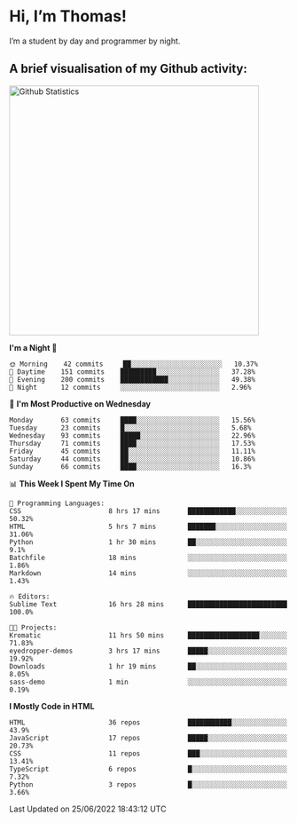 # Hi, I’m Thomas!
I’m a student by day and programmer by night.

## A brief visualisation of my Github activity:

<img title="My Github Statistics" alt="Github Statistics" width="450px" src="https://github-readme-stats.vercel.app/api?username=thomasrettig&show_icons=true&include_all_commits=true&count_private=true&&hide=issues&theme=tokyonight&border_radius=6px"/>

<!--START_SECTION:waka-->
**I'm a Night 🦉** 

```text
🌞 Morning    42 commits     ██░░░░░░░░░░░░░░░░░░░░░░░   10.37% 
🌆 Daytime    151 commits    █████████░░░░░░░░░░░░░░░░   37.28% 
🌃 Evening    200 commits    ████████████░░░░░░░░░░░░░   49.38% 
🌙 Night      12 commits     ░░░░░░░░░░░░░░░░░░░░░░░░░   2.96%

```
📅 **I'm Most Productive on Wednesday** 

```text
Monday       63 commits     ████░░░░░░░░░░░░░░░░░░░░░   15.56% 
Tuesday      23 commits     █░░░░░░░░░░░░░░░░░░░░░░░░   5.68% 
Wednesday    93 commits     █████░░░░░░░░░░░░░░░░░░░░   22.96% 
Thursday     71 commits     ████░░░░░░░░░░░░░░░░░░░░░   17.53% 
Friday       45 commits     ██░░░░░░░░░░░░░░░░░░░░░░░   11.11% 
Saturday     44 commits     ██░░░░░░░░░░░░░░░░░░░░░░░   10.86% 
Sunday       66 commits     ████░░░░░░░░░░░░░░░░░░░░░   16.3%

```


📊 **This Week I Spent My Time On** 

```text
💬 Programming Languages: 
CSS                      8 hrs 17 mins       ████████████░░░░░░░░░░░░░   50.32% 
HTML                     5 hrs 7 mins        ███████░░░░░░░░░░░░░░░░░░   31.06% 
Python                   1 hr 30 mins        ██░░░░░░░░░░░░░░░░░░░░░░░   9.1% 
Batchfile                18 mins             ░░░░░░░░░░░░░░░░░░░░░░░░░   1.86% 
Markdown                 14 mins             ░░░░░░░░░░░░░░░░░░░░░░░░░   1.43%

🔥 Editors: 
Sublime Text             16 hrs 28 mins      █████████████████████████   100.0%

🐱‍💻 Projects: 
Kromatic                 11 hrs 50 mins      ██████████████████░░░░░░░   71.83% 
eyedropper-demos         3 hrs 17 mins       █████░░░░░░░░░░░░░░░░░░░░   19.92% 
Downloads                1 hr 19 mins        ██░░░░░░░░░░░░░░░░░░░░░░░   8.05% 
sass-demo                1 min               ░░░░░░░░░░░░░░░░░░░░░░░░░   0.19%

```

**I Mostly Code in HTML** 

```text
HTML                     36 repos            ███████████░░░░░░░░░░░░░░   43.9% 
JavaScript               17 repos            █████░░░░░░░░░░░░░░░░░░░░   20.73% 
CSS                      11 repos            ███░░░░░░░░░░░░░░░░░░░░░░   13.41% 
TypeScript               6 repos             █░░░░░░░░░░░░░░░░░░░░░░░░   7.32% 
Python                   3 repos             █░░░░░░░░░░░░░░░░░░░░░░░░   3.66%

```



 Last Updated on 25/06/2022 18:43:12 UTC
<!--END_SECTION:waka-->
